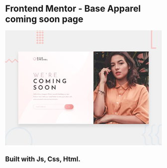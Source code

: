# Frontend Mentor - Base Apparel coming soon page

![Design preview for the Base Apparel coming soon page coding challenge](./design/desktop-preview.jpg)

## Built with Js, Css, Html.